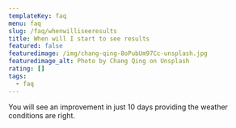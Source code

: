 ```yaml
---
templateKey: faq
menu: faq
slug: /faq/whenwilliseeresults
title: When will I start to see results
featured: false
featuredimage: /img/chang-qing-8oPubUm97Cc-unsplash.jpg
featuredimage_alt: Photo by Chang Qing on Unsplash
rating: []
tags:
  - faq
---
```


You will see an improvement in just 10 days providing the weather conditions are right.